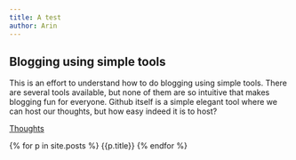 ```yaml
---
title: A test
author: Arin
---
```


## Blogging using simple tools

This is an effort to understand how to do blogging using simple tools. There are several tools available, but none of them are so intuitive that makes blogging fun for everyone. Github itself is a simple elegant tool where we can host our thoughts, but how easy indeed it is to host?

[Thoughts](2021-06-07-thoughts.md)

{% for p in site.posts %}
{{p.title}}
{% endfor %}
